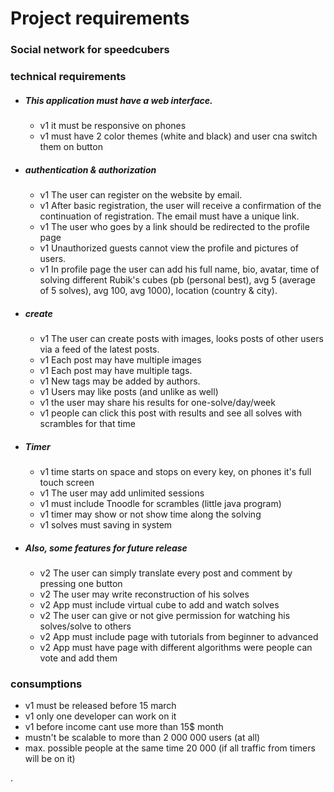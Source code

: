 # Project requirements
### Social network for speedcubers

###

### technical requirements  

- ##### This application must have a web interface. 
  - v1 it must be responsive on phones
  - v1 must have 2 color themes (white and black) and user cna switch them on button


- ##### authentication & authorization
  - v1 The user can register on the website by email. 
  - v1 After basic registration, the user will receive a confirmation of the continuation of registration. 
  The email must have a unique link.
  - v1 The user who goes by a link should be redirected to the profile page
  - v1 Unauthorized guests cannot view the profile and pictures of users.
  - v1 In profile page the user can add his full name, bio, avatar, time of solving different Rubik's cubes 
  (pb (personal best), avg 5 (average of 5 solves), avg 100, avg 1000), location (country & city).

- ##### create 
  - v1 The user can create posts with images, looks posts of other users via a feed 
  of the latest posts. 
  - v1 Each post may have multiple images 
  - v1 Each post may have multiple tags.
  - v1 New tags may be added by authors.
  - v1 Users may like posts (and unlike as well)
  - v1 the user may share his results for one-solve/day/week
  - v1 people can click this post with results and see all solves with scrambles for that time

- ##### <p id="timer">Timer</p>
  - v1 time starts on space and stops on every key, on phones it's full touch screen
  - v1 The user may add unlimited sessions 
  - v1 must include Tnoodle for scrambles (little java program) 
  - v1 timer may show or not show time along the solving
  - v1 solves must saving in system 

- ##### Also, some features for future release
	- v2 The user can simply translate every post and comment by pressing one button 
	- v2 The user may write reconstruction of his solves  
	- v2 App must include virtual cube to add and watch solves
	- v2 The user can give or not give permission for watching his solves/solve to others
	- v2 App must include page with tutorials from beginner to advanced
	- v2 App must have page with different algorithms were people can vote and add them


### consumptions

- v1 must be released before 15 march
- v1 only one developer can work on it
- v1 before income cant use more than 15$ month 
- mustn't be scalable to more than 2 000 000 users (at all)
- max. possible people at the same time 20 000 (if all traffic from timers will be on it) 



.